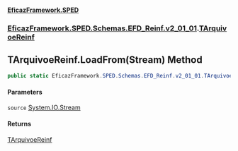 #### [EficazFramework.SPED](EficazFrameworkSPED.md 'EficazFramework SPED')
### [EficazFramework.SPED.Schemas.EFD_Reinf.v2_01_01](EficazFramework.SPED.Schemas.EFD_Reinf.v2_01_01.md 'EficazFramework.SPED.Schemas.EFD_Reinf.v2_01_01').[TArquivoeReinf](EficazFramework.SPED.Schemas.EFD_Reinf.v2_01_01/TArquivoeReinf.md 'EficazFramework.SPED.Schemas.EFD_Reinf.v2_01_01.TArquivoeReinf')

## TArquivoeReinf.LoadFrom(Stream) Method

```csharp
public static EficazFramework.SPED.Schemas.EFD_Reinf.v2_01_01.TArquivoeReinf LoadFrom(System.IO.Stream source);
```
#### Parameters

<a name='EficazFramework.SPED.Schemas.EFD_Reinf.v2_01_01.TArquivoeReinf.LoadFrom(System.IO.Stream).source'></a>

`source` [System.IO.Stream](https://docs.microsoft.com/en-us/dotnet/api/System.IO.Stream 'System.IO.Stream')

#### Returns
[TArquivoeReinf](EficazFramework.SPED.Schemas.EFD_Reinf.v2_01_01/TArquivoeReinf.md 'EficazFramework.SPED.Schemas.EFD_Reinf.v2_01_01.TArquivoeReinf')